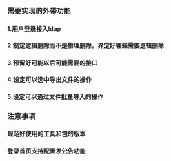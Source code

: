 ### 需要实现的外带功能
#### 1.用户登录接入ldap
#### 2.制定逻辑删除而不是物理删除，界定好哪些需要逻辑删除
#### 3.预留好可能以后可能需要的接口
#### 4.设定可以选中导出文件的操作
#### 5.设定可以通过文件批量导入的操作

### 注意事项
#### 规范好使用的工具和包的版本
#### 登录首页支持配置发公告功能
